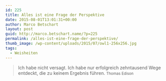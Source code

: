 ```yaml
---
id: 225
title: Alles ist eine Frage der Perspektive
date: 2015-08-01T13:01:31+00:00
author: Marco Betschart
layout: post
guid: http://marco.betschart.name/?p=225
permalink: /alles-ist-eine-frage-der-perspektive/
thumb_image: /wp-content/uploads/2015/07/owl1-256x256.jpg
tags:
  - Weisheiten
---
```

> Ich habe nicht versagt. Ich habe nur erfolgreich zehntausend Wege entdeckt, die zu keinem Ergebnis führen. <small>Thomas Edison</small>